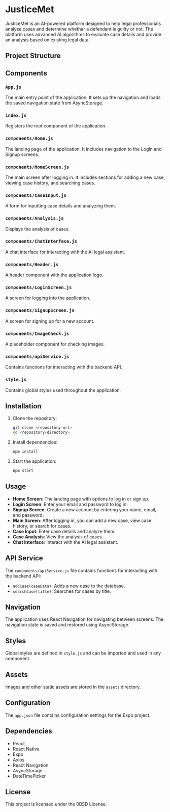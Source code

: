 # JusticeMet

JusticeMet is an AI-powered platform designed to help legal professionals analyze cases and determine whether a defendant is guilty or not. The platform uses advanced AI algorithms to evaluate case details and provide an analysis based on existing legal data.

## Project Structure

## Components

### `App.js`

The main entry point of the application. It sets up the navigation and loads the saved navigation state from AsyncStorage.

### `index.js`

Registers the root component of the application.

### `components/Home.js`

The landing page of the application. It includes navigation to the Login and Signup screens.

### `components/HomeScreen.js`

The main screen after logging in. It includes sections for adding a new case, viewing case history, and searching cases.

### `components/CaseInput.js`

A form for inputting case details and analyzing them.

### `components/Analysis.js`

Displays the analysis of cases.

### `components/ChatInterface.js`

A chat interface for interacting with the AI legal assistant.

### `components/Header.js`

A header component with the application logo.

### `components/LoginScreen.js`

A screen for logging into the application.

### `components/SignupScreen.js`

A screen for signing up for a new account.

### `components/ImageCheck.js`

A placeholder component for checking images.

### `components/apiService.js`

Contains functions for interacting with the backend API.

### `style.js`

Contains global styles used throughout the application.

## Installation

1. Clone the repository:
    ```sh
    git clone <repository-url>
    cd <repository-directory>
    ```

2. Install dependencies:
    ```sh
    npm install
    ```

3. Start the application:
    ```sh
    npm start
    ```

## Usage

- **Home Screen**: The landing page with options to log in or sign up.
- **Login Screen**: Enter your email and password to log in.
- **Signup Screen**: Create a new account by entering your name, email, and password.
- **Main Screen**: After logging in, you can add a new case, view case history, or search for cases.
- **Case Input**: Enter case details and analyze them.
- **Case Analysis**: View the analysis of cases.
- **Chat Interface**: Interact with the AI legal assistant.


## API Service

The `components/apiService.js` file contains functions for interacting with the backend API:

- `addCase(caseData)`: Adds a new case to the database.
- `searchCase(title)`: Searches for cases by title.

## Navigation

The application uses React Navigation for navigating between screens. The navigation state is saved and restored using AsyncStorage.

## Styles

Global styles are defined in `style.js` and can be imported and used in any component.

## Assets

Images and other static assets are stored in the `assets` directory.

## Configuration

The `app.json` file contains configuration settings for the Expo project.

## Dependencies

- React
- React Native
- Expo
- Axios
- React Navigation
- AsyncStorage
- DateTimePicker

## License

This project is licensed under the 0BSD License.

